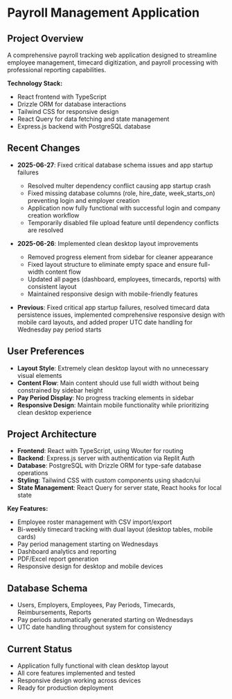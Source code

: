 # Payroll Management Application

## Project Overview
A comprehensive payroll tracking web application designed to streamline employee management, timecard digitization, and payroll processing with professional reporting capabilities.

**Technology Stack:**
- React frontend with TypeScript
- Drizzle ORM for database interactions
- Tailwind CSS for responsive design
- React Query for data fetching and state management
- Express.js backend with PostgreSQL database

## Recent Changes
- **2025-06-27**: Fixed critical database schema issues and app startup failures
  - Resolved multer dependency conflict causing app startup crash
  - Fixed missing database columns (role, hire_date, week_starts_on) preventing login and employer creation
  - Application now fully functional with successful login and company creation workflow
  - Temporarily disabled file upload feature until dependency conflicts are resolved

- **2025-06-26**: Implemented clean desktop layout improvements
  - Removed progress element from sidebar for cleaner appearance
  - Fixed layout structure to eliminate empty space and ensure full-width content flow
  - Updated all pages (dashboard, employees, timecards, reports) with consistent layout
  - Maintained responsive design with mobile-friendly features

- **Previous**: Fixed critical app startup failures, resolved timecard data persistence issues, implemented comprehensive responsive design with mobile card layouts, and added proper UTC date handling for Wednesday pay period starts

## User Preferences
- **Layout Style**: Extremely clean desktop layout with no unnecessary visual elements
- **Content Flow**: Main content should use full width without being constrained by sidebar height
- **Pay Period Display**: No progress tracking elements in sidebar
- **Responsive Design**: Maintain mobile functionality while prioritizing clean desktop experience

## Project Architecture
- **Frontend**: React with TypeScript, using Wouter for routing
- **Backend**: Express.js server with authentication via Replit Auth
- **Database**: PostgreSQL with Drizzle ORM for type-safe database operations
- **Styling**: Tailwind CSS with custom components using shadcn/ui
- **State Management**: React Query for server state, React hooks for local state

**Key Features:**
- Employee roster management with CSV import/export
- Bi-weekly timecard tracking with dual layout (desktop tables, mobile cards)
- Pay period management starting on Wednesdays
- Dashboard analytics and reporting
- PDF/Excel report generation
- Responsive design for desktop and mobile devices

## Database Schema
- Users, Employers, Employees, Pay Periods, Timecards, Reimbursements, Reports
- Pay periods automatically generated starting on Wednesdays
- UTC date handling throughout system for consistency

## Current Status
- Application fully functional with clean desktop layout
- All core features implemented and tested
- Responsive design working across devices
- Ready for production deployment